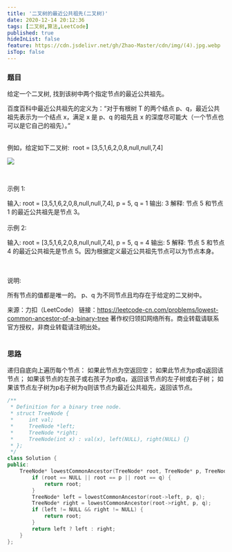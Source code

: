 ```yaml
---
title: '二叉树的最近公共祖先(二叉树)'
date: 2020-12-14 20:12:36
tags: [二叉树,算法,LeetCode]
published: true
hideInList: false
feature: https://cdn.jsdelivr.net/gh/Zhao-Master/cdn/img/(4).jpg.webp
isTop: false
---
```

### 题目
给定一个二叉树, 找到该树中两个指定节点的最近公共祖先。
<!-- more -->
百度百科中最近公共祖先的定义为：“对于有根树 T 的两个结点 p、q，最近公共祖先表示为一个结点 x，满足 x 是 p、q 的祖先且 x 的深度尽可能大（一个节点也可以是它自己的祖先）。”<br><br>

例如，给定如下二叉树:  root = [3,5,1,6,2,0,8,null,null,7,4]

![](https://assets.leetcode-cn.com/aliyun-lc-upload/uploads/2018/12/15/binarytree.png)

 

示例 1:

输入: root = [3,5,1,6,2,0,8,null,null,7,4], p = 5, q = 1
输出: 3
解释: 节点 5 和节点 1 的最近公共祖先是节点 3。<br><br>
示例 2:

输入: root = [3,5,1,6,2,0,8,null,null,7,4], p = 5, q = 4
输出: 5
解释: 节点 5 和节点 4 的最近公共祖先是节点 5。因为根据定义最近公共祖先节点可以为节点本身。<br><br>
 

说明:

所有节点的值都是唯一的。
p、q 为不同节点且均存在于给定的二叉树中。

来源：力扣（LeetCode）
链接：https://leetcode-cn.com/problems/lowest-common-ancestor-of-a-binary-tree
著作权归领扣网络所有。商业转载请联系官方授权，非商业转载请注明出处。<br><br>

### 思路
递归自底向上遍历每个节点：
如果此节点为空返回空；
如果此节点为p或q返回该节点；
如果该节点的左孩子或右孩子为p或q，返回该节点的左子树或右子树；
如果该节点左子树为p右子树为q则该节点为最近公共祖先，返回该节点。
```C++
/**
 * Definition for a binary tree node.
 * struct TreeNode {
 *     int val;
 *     TreeNode *left;
 *     TreeNode *right;
 *     TreeNode(int x) : val(x), left(NULL), right(NULL) {}
 * };
 */
class Solution {
public:
    TreeNode* lowestCommonAncestor(TreeNode* root, TreeNode* p, TreeNode* q) {
        if (root == NULL || root == p || root == q) {
            return root;
        }
        TreeNode* left = lowestCommonAncestor(root->left, p, q);
        TreeNode* right = lowestCommonAncestor(root->right, p, q);
        if (left != NULL && right != NULL) {
            return root;
        }
        return left ? left : right;
    }
};
```